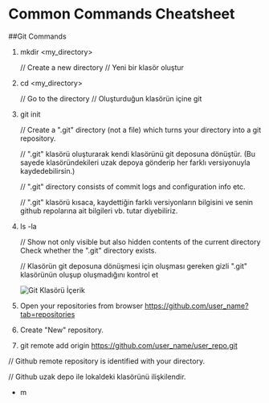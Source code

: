 #  Common Commands Cheatsheet
##Git Commands
1. mkdir <my_directory>

    // Create a new directory // Yeni bir klasör oluştur

2. cd <my_directory> 

    // Go to the directory // Oluşturduğun klasörün içine git

3. git init

    //  Create a ".git" directory (not a file) which turns your directory into a git repository. 
   
    // ".git" klasörü oluşturarak kendi klasörünü git deposuna dönüştür. (Bu sayede klasöründekileri uzak depoya gönderip her farklı versiyonuyla kaydedebilirsin.)
   
    // ".git" directory consists of commit logs and configuration info etc. 
 
    // ".git" klasörü kısaca, kaydettiğin farklı versiyonların bilgisini ve senin github repolarına ait bilgileri vb. tutar diyebiliriz.

4. ls -la
 
    // Show not only visible but also hidden contents of the current directory Check whether the ".git" directory exists.
    
    // Klasörün git deposuna dönüşmesi için oluşması gereken gizli ".git" klasörünün oluşup oluşmadığını kontrol et
    
    ![Git Klasörü İçerik](https://github.com/mukaddesau/Linux-Commands/Pictures/git_content.jpg)
5. Open your repositories from browser <https://github.com/user_name?tab=repositories> 

6. Create "New" repository. 
7. git remote add origin <https://github.com/user_name/user_repo.git> 

// Github remote repository is identified with your directory. 

// Github uzak depo ile lokaldeki klasörünü ilişkilendir. 

* m
